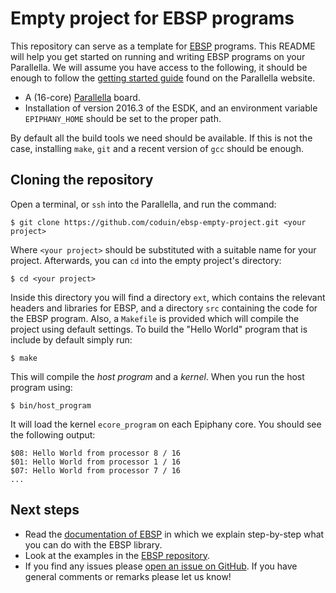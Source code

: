 # Empty project for EBSP programs

This repository can serve as a template for [EBSP](http://www.codu.in/ebsp) programs. This README will help you get started on running and writing EBSP programs on your Parallella. We will assume you have access to the following, it should be enough to follow the [getting started guide](https://www.parallella.org/quick-start/) found on the Parallella website.

- A (16-core) [Parallella](http://www.parallella.org) board.
- Installation of version 2016.3 of the ESDK, and an environment variable `EPIPHANY_HOME` should be set to the proper path.

By default all the build tools we need should be available. If this is not the case, installing `make`, `git` and a recent version of `gcc` should be enough.

## Cloning the repository

Open a terminal, or `ssh` into the Parallella, and run the command:

    $ git clone https://github.com/coduin/ebsp-empty-project.git <your project>

Where `<your project>` should be substituted with a suitable name for your project. Afterwards, you can `cd` into the empty project's directory:

    $ cd <your project>

Inside this directory you will find a directory `ext`, which contains the relevant headers and libraries for EBSP, and a directory `src` containing the code for the EBSP program. Also, a `Makefile` is provided which will compile the project using default settings. To build the "Hello World" program that is include by default simply run:

    $ make

This will compile the *host program* and a *kernel*. When you run the host program using:

    $ bin/host_program

It will load the kernel `ecore_program` on each Epiphany core. You should see the following output:

    $08: Hello World from processor 8 / 16
    $01: Hello World from processor 1 / 16
    $07: Hello World from processor 7 / 16
    ...

## Next steps

- Read the [documentation of EBSP](http://www.codu.in/ebsp/docs) in which we explain step-by-step what you can do with the EBSP library.
- Look at the examples in the [EBSP repository](http://www.github.com/coduin/epiphany-bsp).
- If you find any issues please [open an issue on GitHub](http://www.github.com/coduin/epiphany-bsp/issues). If you have general comments or remarks please let us know!
